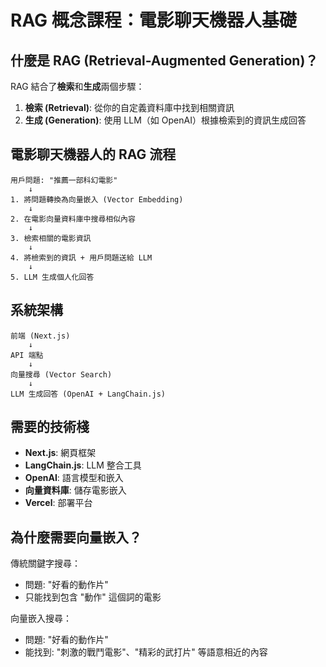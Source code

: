 # RAG 概念課程：電影聊天機器人基礎

## 什麼是 RAG (Retrieval-Augmented Generation)？

RAG 結合了**檢索**和**生成**兩個步驟：

1. **檢索 (Retrieval)**: 從你的自定義資料庫中找到相關資訊
2. **生成 (Generation)**: 使用 LLM（如 OpenAI）根據檢索到的資訊生成回答

## 電影聊天機器人的 RAG 流程

```
用戶問題: "推薦一部科幻電影"
    ↓
1. 將問題轉換為向量嵌入 (Vector Embedding)
    ↓
2. 在電影向量資料庫中搜尋相似內容
    ↓
3. 檢索相關的電影資訊
    ↓
4. 將檢索到的資訊 + 用戶問題送給 LLM
    ↓
5. LLM 生成個人化回答
```

## 系統架構

```
前端 (Next.js)
    ↓
API 端點
    ↓
向量搜尋 (Vector Search)
    ↓
LLM 生成回答 (OpenAI + LangChain.js)
```

## 需要的技術棧

- **Next.js**: 網頁框架
- **LangChain.js**: LLM 整合工具
- **OpenAI**: 語言模型和嵌入
- **向量資料庫**: 儲存電影嵌入
- **Vercel**: 部署平台

## 為什麼需要向量嵌入？

傳統關鍵字搜尋：

- 問題: "好看的動作片"
- 只能找到包含 "動作" 這個詞的電影

向量嵌入搜尋：

- 問題: "好看的動作片"
- 能找到: "刺激的戰鬥電影"、"精彩的武打片" 等語意相近的內容
